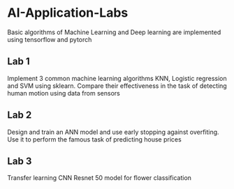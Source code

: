 # AI-Application-Labs
Basic algorithms of Machine Learning and Deep learning are implemented using tensorflow and pytorch

## Lab 1
Implement 3 common machine learning algorithms KNN, Logistic regression and SVM using sklearn. Compare their effectiveness in the task of detecting human motion using data from sensors
## Lab 2
Design and train an ANN model and use early stopping against overfiting. Use it to perform the famous task of predicting house prices

## Lab 3
Transfer learning CNN Resnet 50 model for flower classification
